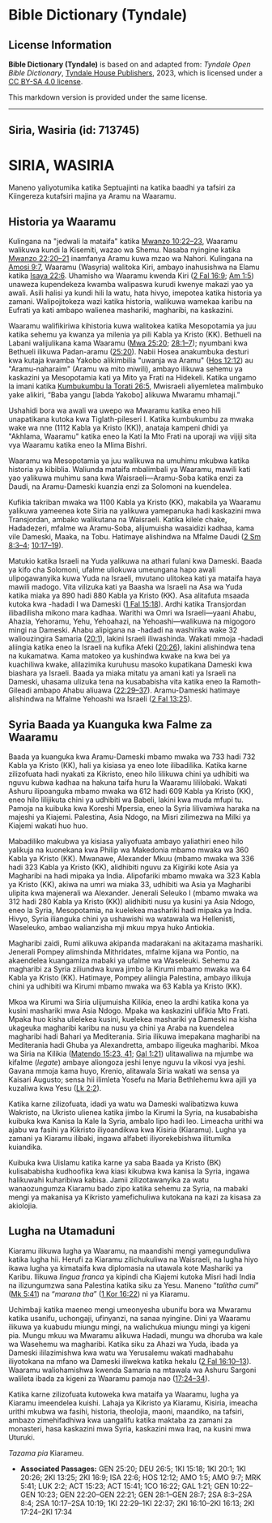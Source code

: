 # Bible Dictionary (Tyndale)

## License Information

**Bible Dictionary (Tyndale)** is based on and adapted from: _Tyndale Open Bible Dictionary_, [Tyndale House Publishers](https://tyndaleopenresources.com/), 2023, which is licensed under a [CC BY-SA 4.0 license](https://creativecommons.org/licenses/by-sa/4.0/legalcode.en).

This markdown version is provided under the same license.



--------------------------------

## Siria, Wasiria (id: 713745)

SIRIA, WASIRIA
==============

Maneno yaliyotumika katika Septuajinti na katika baadhi ya tafsiri za Kiingereza kutafsiri majina ya Aramu na Waaramu.

Historia ya Waaramu
-------------------

Kulingana na "jedwali la mataifa" katika [Mwanzo 10:22–23](https://ref.ly/Gen10:22-Gen10:23), Waaramu walikuwa kundi la Kisemiti, wazao wa Shemu. Nasaba nyingine katika [Mwanzo 22:20–21](https://ref.ly/Gen22:20-Gen22:21) inamfanya Aramu kuwa mzao wa Nahori. Kulingana na [Amosi 9:7](https://ref.ly/Amos9:7), Waaramu (Wasyria) walitoka Kiri, ambayo inahusishwa na Elamu katika [Isaya 22:6](https://ref.ly/Isa22:6). Uhamisho wa Waaramu kwenda Kiri ([2 Fal 16:9](https://ref.ly/2Kgs16:9); [Am 1:5](https://ref.ly/Amos1:5)) unaweza kupendekeza kwamba walipaswa kurudi kwenye makazi yao ya awali. Asili halisi ya kundi hili la watu, hata hivyo, imepotea katika historia ya zamani. Walipojitokeza wazi katika historia, walikuwa wamekaa karibu na Eufrati ya kati ambapo walienea mashariki, magharibi, na kaskazini.

Waaramu walifikiriwa kihistoria kuwa walitokea katika Mesopotamia ya juu katika sehemu ya kwanza ya milenia ya pili Kabla ya Kristo (KK). Bethueli na Labani walijulikana kama Waaramu ([Mwa 25:20](https://ref.ly/Gen25:20); [28:1–7](https://ref.ly/Gen28:1-Gen28:7)); nyumbani kwa Bethueli ilikuwa Padan\-aramu ([25:20](https://ref.ly/Gen25:20)). Nabii Hosea anakumbuka desturi kwa kutaja kwamba Yakobo alikimbilia "uwanja wa Aramu" ([Hos 12:12](https://ref.ly/Hos12:12)) au "Aramu\-naharaim" (Aramu wa mito miwili), ambayo ilikuwa sehemu ya kaskazini ya Mesopotamia kati ya Mito ya Frati na Hidekeli. Katika ungamo la imani katika [Kumbukumbu la Torati 26:5](https://ref.ly/Deut26:5), Mwisraeli aliyemletea malimbuko yake alikiri, “Baba yangu \[labda Yakobo] alikuwa Mwaramu mhamaji.”

Ushahidi bora wa awali wa uwepo wa Mwaramu katika eneo hili unapatikana kutoka kwa Tiglath\-pileseri I. Katika kumbukumbu za mwaka wake wa nne (1112 Kabla ya Kristo (KK)), anataja kampeni dhidi ya "Akhlama, Waaramu" katika eneo la Kati la Mto Frati na uporaji wa vijiji sita vya Waaramu katika eneo la Mlima Bishri.

Waaramu wa Mesopotamia ya juu walikuwa na umuhimu mkubwa katika historia ya kibiblia. Waliunda mataifa mbalimbali ya Waaramu, mawili kati yao yalikuwa muhimu sana kwa Waisraeli—Aramu\-Soba katika enzi za Daudi, na Aramu\-Dameski kuanzia enzi za Solomoni na kuendelea.

Kufikia takriban mwaka wa 1100 Kabla ya Kristo (KK), makabila ya Waaramu yalikuwa yameenea kote Siria na yalikuwa yamepanuka hadi kaskazini mwa Transjordan, ambako walikutana na Waisraeli. Katika kilele chake, Hadadezeri, mfalme wa Aramu\-Soba, alijumuisha wasaidizi kadhaa, kama vile Dameski, Maaka, na Tobu. Hatimaye alishindwa na Mfalme Daudi ([2 Sm 8:3–4](https://ref.ly/2Sam8:3-2Sam8:4); [10:17–19](https://ref.ly/2Sam10:17-2Sam10:19)).

Matukio katika Israeli na Yuda yalikuwa na athari fulani kwa Dameski. Baada ya kifo cha Solomoni, ufalme uliokuwa umeungana hapo awali ulipogawanyika kuwa Yuda na Israeli, mvutano ulitokea kati ya mataifa haya mawili madogo. Vita vilizuka kati ya Baasha wa Israeli na Asa wa Yuda katika miaka ya 890 hadi 880 Kabla ya Kristo (KK). Asa alitafuta msaada kutoka kwa \-hadadi I wa Dameski ([1 Fal 15:18](https://ref.ly/1Kgs15:18)). Ardhi katika Transjordan ilibadilisha mikono mara kadhaa. Warithi wa Omri wa Israeli—yaani Ahabu, Ahazia, Yehoramu, Yehu, Yehoahazi, na Yehoashi—walikuwa na migogoro mingi na Dameski. Ahabu alipigana na \-hadadi na washirika wake 32 waliouzingira Samaria ([20:1](https://ref.ly/1Kgs20:1)), lakini Israeli iliwashinda. Wakati mmoja \-hadadi aliingia katika eneo la Israeli na kufika Afeki ([20:26](https://ref.ly/1Kgs20:26)), lakini alishindwa tena na kukamatwa. Kama matokeo ya kushindwa kwake na kwa bei ya kuachiliwa kwake, alilazimika kuruhusu masoko kupatikana Dameski kwa biashara ya Israeli. Baada ya miaka mitatu ya amani kati ya Israeli na Dameski, uhasama ulizuka tena na kusababisha vita katika eneo la Ramoth\-Gileadi ambapo Ahabu aliuawa ([22:29–37](https://ref.ly/1Kgs22:29-1Kgs22:37)). Aramu\-Dameski hatimaye alishindwa na Mfalme Yehoashi wa Israeli ([2 Fal 13:25](https://ref.ly/2Kgs13:25)).

Syria Baada ya Kuanguka kwa Falme za Waaramu
--------------------------------------------

Baada ya kuanguka kwa Aramu\-Dameski mbamo mwaka wa 733 hadi 732 Kabla ya Kristo (KK), hali ya kisiasa ya eneo lote ilibadilika. Katika karne zilizofuata hadi nyakati za Kikristo, eneo hilo lilikuwa chini ya udhibiti wa nguvu kubwa kadhaa na hakuna taifa huru la Waaramu lililobaki. Wakati Ashuru ilipoanguka mbamo mwaka wa 612 hadi 609 Kabla ya Kristo (KK), eneo hilo lilijikuta chini ya udhibiti wa Babeli, lakini kwa muda mfupi tu. Pamoja na kuibuka kwa Koreshi Mpersia, eneo la Syria lilivamiwa haraka na majeshi ya Kiajemi. Palestina, Asia Ndogo, na Misri zilimezwa na Milki ya Kiajemi wakati huo huo.

Mabadiliko makubwa ya kisiasa yaliyofuata ambayo yaliathiri eneo hilo yalikuja na kuonekana kwa Philip wa Makedonia mbamo mwaka wa 360 Kabla ya Kristo (KK). Mwanawe, Alexander Mkuu (mbamo mwaka wa 336 hadi 323 Kabla ya Kristo (KK), alidhibiti nguvu za Kigiriki kote Asia ya Magharibi na hadi mipaka ya India. Alipofariki mbamo mwaka wa 323 Kabla ya Kristo (KK), akiwa na umri wa miaka 33, udhibiti wa Asia ya Magharibi ulipita kwa majenerali wa Alexander. Jenerali Seleuko I (mbamo mwaka wa 312 hadi 280 Kabla ya Kristo (KK)) alidhibiti nusu ya kusini ya Asia Ndogo, eneo la Syria, Mesopotamia, na kuelekea mashariki hadi mipaka ya India. Hivyo, Syria ilianguka chini ya ushawishi wa watawala wa Hellenisti, Waseleuko, ambao walianzisha mji mkuu mpya huko Antiokia.

Magharibi zaidi, Rumi alikuwa akipanda madarakani na akitazama mashariki. Jenerali Pompey alimshinda Mithridates, mfalme kijana wa Pontio, na akaendelea kuangamiza mabaki ya ufalme wa Waseleuki. Sehemu za magharibi za Syria ziliundwa kuwa jimbo la Kirumi mbamo mwaka wa 64 Kabla ya Kristo (KK). Hatimaye, Pompey aliingia Palestina, ambayo ilikuja chini ya udhibiti wa Kirumi mbamo mwaka wa 63 Kabla ya Kristo (KK).

Mkoa wa Kirumi wa Siria ulijumuisha Kilikia, eneo la ardhi katika kona ya kusini mashariki mwa Asia Ndogo. Mpaka wa kaskazini ulifikia Mto Frati. Mpaka huo kisha ulielekea kusini, kuelekea mashariki ya Dameski na kisha ukageuka magharibi karibu na nusu ya chini ya Araba na kuendelea magharibi hadi Bahari ya Mediterania. Siria ilikuwa imepakana magharibi na Mediterania hadi Ghuba ya Alexandretta, ambapo iligeuka magharibi. Mkoa wa Siria na Kilikia ([Matendo 15:23, 41](https://ref.ly/Acts15:23,Acts15:41); [Gal 1:21](https://ref.ly/Gal1:21)) ulitawaliwa na mjumbe wa kifalme (*legate*) ambaye aliongoza jeshi lenye nguvu la vikosi vya jeshi. Gavana mmoja kama huyo, Krenio, alitawala Siria wakati wa sensa ya Kaisari Augusto; sensa hii ilimleta Yosefu na Maria Bethlehemu kwa ajili ya kuzaliwa kwa Yesu ([Lk 2:2](https://ref.ly/Luke2:2)).

Katika karne zilizofuata, idadi ya watu wa Dameski walibatizwa kuwa Wakristo, na Ukristo ulienea katika jimbo la Kirumi la Syria, na kusababisha kuibuka kwa Kanisa la Kale la Syria, ambalo lipo hadi leo. Limeacha urithi wa ajabu wa fasihi ya Kikristo iliyoandikwa kwa Kisiria (Kiaramu). Lugha ya zamani ya Kiaramu ilibaki, ingawa alfabeti iliyorekebishwa ilitumika kuiandika.

Kuibuka kwa Uislamu katika karne ya saba Baada ya Kristo (BK) kulisababisha kudhoofika kwa kiasi kikubwa kwa kanisa la Syria, ingawa halikuwahi kuharibiwa kabisa. Jamii zilizotawanyika za watu wanaozungumza Kiaramu bado zipo katika sehemu za Syria, na mabaki mengi ya makanisa ya Kikristo yamefichuliwa kutokana na kazi za kisasa za akiolojia.

Lugha na Utamaduni
------------------

Kiaramu ilikuwa lugha ya Waaramu, na maandishi mengi yamegunduliwa katika lugha hii. Herufi za Kiaramu zilichukuliwa na Waisraeli, na lugha hiyo ikawa lugha ya kimataifa kwa diplomasia na utawala kote Mashariki ya Karibu. Ilikuwa *lingua franca* ya kipindi cha Kiajemi kutoka Misri hadi India na ilizungumzwa sana Palestina katika siku za Yesu. Maneno “*talitha cumi*” ([Mk 5:41](https://ref.ly/Mark5:41)) na “*marana tha*” ([1 Kor 16:22](https://ref.ly/1Cor16:22)) ni ya Kiaramu.

Uchimbaji katika maeneo mengi umeonyesha ubunifu bora wa Mwaramu katika usanifu, uchongaji, ufinyanzi, na sanaa nyingine. Dini ya Waaramu ilikuwa ya kuabudu miungu mingi, na walichukua miungu mingi ya kigeni pia. Mungu mkuu wa Mwaramu alikuwa Hadadi, mungu wa dhoruba wa kale wa Wasehemu wa magharibi. Katika siku za Ahazi wa Yuda, ibada ya Dameski ililazimishwa kwa watu wa Yerusalemu wakati madhabahu iliyotokana na mfano wa Dameski iliwekwa katika hekalu ([2 Fal 16:10–13](https://ref.ly/2Kgs16:10-2Kgs16:13)). Waaramu waliohamishwa kwenda Samaria na mtawala wa Ashuru Sargoni walileta ibada za kigeni za Waaramu pamoja nao ([17:24–34](https://ref.ly/2Kgs17:24-2Kgs17:34)).

Katika karne zilizofuata kutoweka kwa mataifa ya Waaramu, lugha ya Kiaramu imeendelea kuishi. Lahaja ya Kikristo ya Kiaramu, Kisiria, imeacha urithi mkubwa wa fasihi, historia, theolojia, maoni, maandiko, na tafsiri, ambazo zimehifadhiwa kwa uangalifu katika maktaba za zamani za monasteri, hasa kaskazini mwa Syria, kaskazini mwa Iraq, na kusini mwa Uturuki.

*Tazama pia* Kiarameu.

* **Associated Passages:** GEN 25:20; DEU 26:5; 1KI 15:18; 1KI 20:1; 1KI 20:26; 2KI 13:25; 2KI 16:9; ISA 22:6; HOS 12:12; AMO 1:5; AMO 9:7; MRK 5:41; LUK 2:2; ACT 15:23; ACT 15:41; 1CO 16:22; GAL 1:21; GEN 10:22–GEN 10:23; GEN 22:20–GEN 22:21; GEN 28:1–GEN 28:7; 2SA 8:3–2SA 8:4; 2SA 10:17–2SA 10:19; 1KI 22:29–1KI 22:37; 2KI 16:10–2KI 16:13; 2KI 17:24–2KI 17:34

